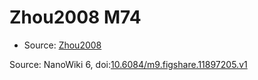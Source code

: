 <a name="material" />

# Zhou2008 M74
<script type="application/ld+json">
  {
    "@context": "https://schema.org/",
    "@type": "ChemicalSubstance",
    "@id": "https://egonw.github.io/nanowiki/nanowiki286.html#material",
    "http://purl.org/dc/terms/conformsTo":
      {
        "@type": "CreativeWork",
        "@id": "https://bioschemas.org/profiles/ChemicalSubstance/0.4-RELEASE/"
      },
    "identfier": "286",
    "name": "Zhou2008 M74",
    "url": "https://egonw.github.io/nanowiki/nanowiki286.html#material",
    "sameAs": "http://127.0.0.1/mediawiki/index.php/Special:URIResolver/Zhou2008_M74"
  }
</script>


* Source: [Zhou2008](Zhou2008.md)


Source: NanoWiki 6, doi:[10.6084/m9.figshare.11897205.v1](https://doi.org/10.6084/m9.figshare.11897205.v1)
